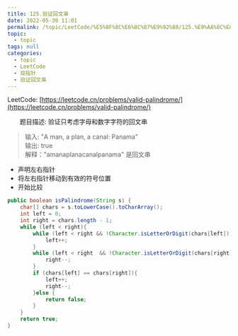 ```yaml
---
title: 125.验证回文串
date: 2022-05-30 11:01
permalink: /topic/LeetCode/%E5%8F%8C%E6%8C%87%E9%92%88/125.%E9%AA%8C%E8%AF%81%E5%9B%9E%E6%96%87%E4%B8%B2
topic: 
  - topic
tags: null
categories: 
  - topic
  - LeetCode
  - 双指针
  - 验证回文串
---
```

LeetCode: [https://leetcode.cn/problems/valid-palindrome/](https://leetcode.cn/problems/valid-palindrome/)

　　题目描述: 验证只考虑字母和数字字符的回文串

> 输入: "A man, a plan, a canal: Panama"  
> 输出: true  
> 解释："amanaplanacanalpanama" 是回文串
>

* 声明左右指针
* 将左右指针移动到有效的符号位置
* 开始比较

```java
public boolean isPalindrome(String s) {
    char[] chars = s.toLowerCase().toCharArray();
    int left = 0;
    int right = chars.length - 1;
    while (left < right){
        while (left < right && !Character.isLetterOrDigit(chars[left])) {
            left++;
        }
        while (left < right  && !Character.isLetterOrDigit(chars[right])) {
            right--;
        }
        if (chars[left] == chars[right]){
            left++;
            right--;
        }else {
            return false;
        }
    }
    return true;
}
```
